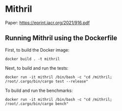 Mithril
=======

Paper: https://eprint.iacr.org/2021/916.pdf

Running Mithril using the Dockerfile
------------------------------------

First, to build the Docker image:
```
docker build . -t mithril
```

Next, to build and run the tests:
```
docker run -it mithril /bin/bash -c "cd /mithril; /root/.cargo/bin/cargo test --release"
```

To build and run the benchmarks:
```
docker run -it mithril /bin/bash -c "cd /mithril; /root/.cargo/bin/cargo bench"
